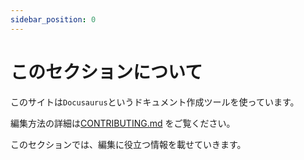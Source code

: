 ```yaml
---
sidebar_position: 0
---
```


# このセクションについて

このサイトは`Docusaurus`というドキュメント作成ツールを使っています。

編集方法の詳細は[CONTRIBUTING.md](https://github.com/imaicu/markdown-gaming/blob/main/CONTRIBUTING.md) をご覧ください。

このセクションでは、編集に役立つ情報を載せていきます。
